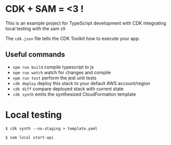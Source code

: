 # CDK + SAM = <3 !

This is an example project for TypeScript development with CDK integrating local testing with the sam cli

The `cdk.json` file tells the CDK Toolkit how to execute your app.

## Useful commands

 * `npm run build`   compile typescript to js
 * `npm run watch`   watch for changes and compile
 * `npm run test`    perform the jest unit tests
 * `cdk deploy`      deploy this stack to your default AWS account/region
 * `cdk diff`        compare deployed stack with current state
 * `cdk synth`       emits the synthesized CloudFormation template





# Local testing

```shell
$ cdk synth --no-staging > template.yaml
```

```shell
$ sam local start-api
```
